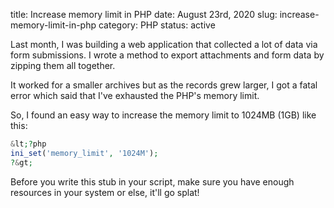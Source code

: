 title: Increase memory limit in PHP
date: August 23rd, 2020
slug: increase-memory-limit-in-php
category: PHP
status: active

Last month, I was building a web application that collected a lot of data via form submissions. I wrote a method to export attachments and form data by zipping them all together. 

It worked for a smaller archives but as the records grew larger, I got a fatal error which said that I've exhausted the PHP's memory limit.

So, I found an easy way to increase the memory limit to 1024MB (1GB) like this:

```php
&lt;?php
ini_set('memory_limit', '1024M');
?&gt;
```

Before you write this stub in your script, make sure you have enough resources in your system or else, it'll go splat!